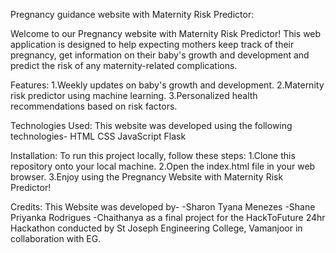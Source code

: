 Pregnancy guidance website with Maternity Risk Predictor:


Welcome to our Pregnancy website with Maternity Risk Predictor! This web application is designed to help expecting mothers keep track of their pregnancy, get information on their baby's growth and development and predict the risk of any maternity-related complications.

Features:
1.Weekly updates on baby's growth and development.
2.Maternity risk predictor using machine learning.
3.Personalized health recommendations based on risk factors.

Technologies Used:
This website was developed using the following technologies-
    HTML
    CSS
    JavaScript
    Flask 

Installation:
To run this project locally, follow these steps:
    1.Clone this repository onto your local machine.
    2.Open the index.html file in your web browser.
    3.Enjoy using the Pregnancy Website with Maternity Risk Predictor!

Credits:
This Website was developed by-
    -Sharon Tyana Menezes
    -Shane Priyanka Rodrigues
    -Chaithanya 
as a final project for the HackToFuture 24hr Hackathon conducted by St Joseph Engineering College, Vamanjoor in collaboration with EG.
